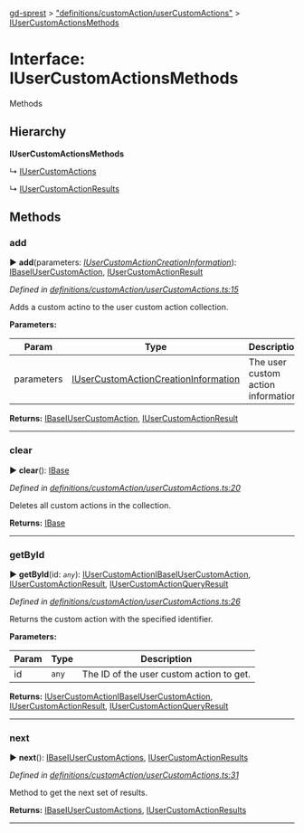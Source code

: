 [gd-sprest](../README.md) > ["definitions/customAction/userCustomActions"](../modules/_definitions_customaction_usercustomactions_.md) > [IUserCustomActionsMethods](../interfaces/_definitions_customaction_usercustomactions_.iusercustomactionsmethods.md)



# Interface: IUserCustomActionsMethods


Methods

## Hierarchy

**IUserCustomActionsMethods**

↳  [IUserCustomActions](_definitions_customaction_usercustomactions_.iusercustomactions.md)




↳  [IUserCustomActionResults](_definitions_customaction_usercustomactions_.iusercustomactionresults.md)









## Methods
<a id="add"></a>

###  add

► **add**(parameters: *[IUserCustomActionCreationInformation](_definitions_lib_types_.iusercustomactioncreationinformation.md)*): [IBase](_definitions_lib_base_.ibase.md)[IUserCustomAction](_definitions_customaction_usercustomaction_.iusercustomaction.md), [IUserCustomActionResult](_definitions_customaction_usercustomaction_.iusercustomactionresult.md)




*Defined in [definitions/customAction/userCustomActions.ts:15](https://github.com/gunjandatta/sprest/blob/3de79f1/src/definitions/customAction/userCustomActions.ts#L15)*



Adds a custom actino to the user custom action collection.


**Parameters:**

| Param | Type | Description |
| ------ | ------ | ------ |
| parameters | [IUserCustomActionCreationInformation](_definitions_lib_types_.iusercustomactioncreationinformation.md)   |  The user custom action information. |





**Returns:** [IBase](_definitions_lib_base_.ibase.md)[IUserCustomAction](_definitions_customaction_usercustomaction_.iusercustomaction.md), [IUserCustomActionResult](_definitions_customaction_usercustomaction_.iusercustomactionresult.md)





___

<a id="clear"></a>

###  clear

► **clear**(): [IBase](_definitions_lib_base_.ibase.md)




*Defined in [definitions/customAction/userCustomActions.ts:20](https://github.com/gunjandatta/sprest/blob/3de79f1/src/definitions/customAction/userCustomActions.ts#L20)*



Deletes all custom actions in the collection.




**Returns:** [IBase](_definitions_lib_base_.ibase.md)





___

<a id="getbyid"></a>

###  getById

► **getById**(id: *`any`*): [IUserCustomAction](_definitions_customaction_usercustomaction_.iusercustomaction.md)[IBase](_definitions_lib_base_.ibase.md)[IUserCustomAction](_definitions_customaction_usercustomaction_.iusercustomaction.md), [IUserCustomActionResult](_definitions_customaction_usercustomaction_.iusercustomactionresult.md), [IUserCustomActionQueryResult](_definitions_customaction_usercustomaction_.iusercustomactionqueryresult.md)




*Defined in [definitions/customAction/userCustomActions.ts:26](https://github.com/gunjandatta/sprest/blob/3de79f1/src/definitions/customAction/userCustomActions.ts#L26)*



Returns the custom action with the specified identifier.


**Parameters:**

| Param | Type | Description |
| ------ | ------ | ------ |
| id | `any`   |  The ID of the user custom action to get. |





**Returns:** [IUserCustomAction](_definitions_customaction_usercustomaction_.iusercustomaction.md)[IBase](_definitions_lib_base_.ibase.md)[IUserCustomAction](_definitions_customaction_usercustomaction_.iusercustomaction.md), [IUserCustomActionResult](_definitions_customaction_usercustomaction_.iusercustomactionresult.md), [IUserCustomActionQueryResult](_definitions_customaction_usercustomaction_.iusercustomactionqueryresult.md)





___

<a id="next"></a>

###  next

► **next**(): [IBase](_definitions_lib_base_.ibase.md)[IUserCustomActions](_definitions_customaction_usercustomactions_.iusercustomactions.md), [IUserCustomActionResults](_definitions_customaction_usercustomactions_.iusercustomactionresults.md)




*Defined in [definitions/customAction/userCustomActions.ts:31](https://github.com/gunjandatta/sprest/blob/3de79f1/src/definitions/customAction/userCustomActions.ts#L31)*



Method to get the next set of results.




**Returns:** [IBase](_definitions_lib_base_.ibase.md)[IUserCustomActions](_definitions_customaction_usercustomactions_.iusercustomactions.md), [IUserCustomActionResults](_definitions_customaction_usercustomactions_.iusercustomactionresults.md)





___


